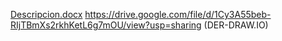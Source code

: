 
[Descripcion.docx](https://github.com/Lubel29/BD_GestionHospi/files/13944091/Descripcion.docx)
https://drive.google.com/file/d/1Cy3A55beb-RIjTBmXs2rkhKetL6g7mOU/view?usp=sharing  (DER-DRAW.IO)
